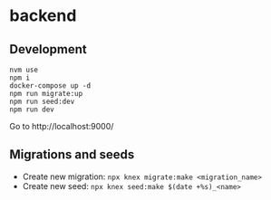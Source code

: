 # backend

## Development

```
nvm use
npm i
docker-compose up -d
npm run migrate:up
npm run seed:dev
npm run dev
```

Go to http://localhost:9000/

## Migrations and seeds

- Create new migration: `npx knex migrate:make <migration_name>`
- Create new seed: `npx knex seed:make $(date +%s)_<name>`
